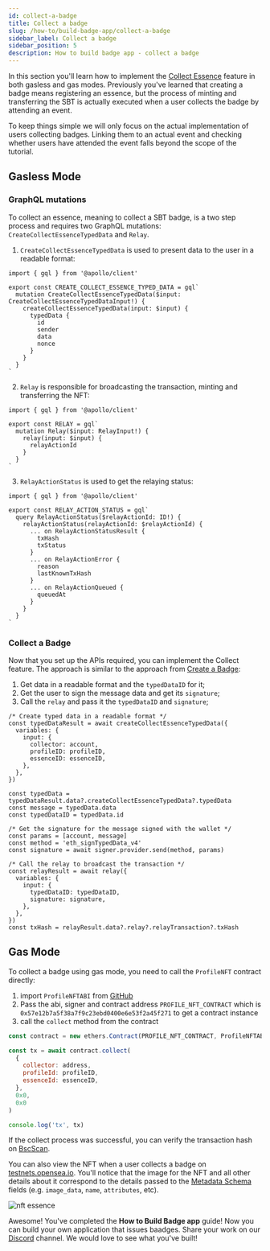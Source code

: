 ```yaml
---
id: collect-a-badge
title: Collect a badge
slug: /how-to/build-badge-app/collect-a-badge
sidebar_label: Collect a badge
sidebar_position: 5
description: How to build badge app - collect a badge
---
```


In this section you'll learn how to implement the [Collect Essence](/api/content/essence/collect-essence) feature in both gasless and gas modes. Previously you've learned that creating a badge means registering an essence, but the process of minting and transferring the SBT is actually executed when a user collects the badge by attending an event.

To keep things simple we will only focus on the actual implementation of users collecting badges. Linking them to an actual event and checking whether users have attended the event falls beyond the scope of the tutorial.

## Gasless Mode

### GraphQL mutations

To collect an essence, meaning to collect a SBT badge, is a two step process and requires two GraphQL mutations: `CreateCollectEssenceTypedData` and `Relay`.

1. `CreateCollectEssenceTypedData` is used to present data to the user in a readable format:

```tsx title="graphql/CreateCollectEssenceTypedData.ts"
import { gql } from '@apollo/client'

export const CREATE_COLLECT_ESSENCE_TYPED_DATA = gql`
  mutation CreateCollectEssenceTypedData($input: CreateCollectEssenceTypedDataInput!) {
    createCollectEssenceTypedData(input: $input) {
      typedData {
        id
        sender
        data
        nonce
      }
    }
  }
`
```

2. `Relay` is responsible for broadcasting the transaction, minting and transferring the NFT:

```tsx title="graphql/Relay.ts"
import { gql } from '@apollo/client'

export const RELAY = gql`
  mutation Relay($input: RelayInput!) {
    relay(input: $input) {
      relayActionId
    }
  }
`
```

3. `RelayActionStatus` is used to get the relaying status:

```tsx title="graphql/RelayActionStatus.ts"
import { gql } from '@apollo/client'

export const RELAY_ACTION_STATUS = gql`
  query RelayActionStatus($relayActionId: ID!) {
    relayActionStatus(relayActionId: $relayActionId) {
      ... on RelayActionStatusResult {
        txHash
        txStatus
      }
      ... on RelayActionError {
        reason
        lastKnownTxHash
      }
      ... on RelayActionQueued {
        queuedAt
      }
    }
  }
`
```

### Collect a Badge

Now that you set up the APIs required, you can implement the Collect feature. The approach is similar to the approach from [Create a Badge](/how-to/build-badge-app/create-a-badge):

1. Get data in a readable format and the `typedDataID` for it;
2. Get the user to sign the message data and get its `signature`;
3. Call the `relay` and pass it the `typedDataID` and `signature`;

```tsx title="components/CollectBtn.tsx"
/* Create typed data in a readable format */
const typedDataResult = await createCollectEssenceTypedData({
  variables: {
    input: {
      collector: account,
      profileID: profileID,
      essenceID: essenceID,
    },
  },
})

const typedData = typedDataResult.data?.createCollectEssenceTypedData?.typedData
const message = typedData.data
const typedDataID = typedData.id

/* Get the signature for the message signed with the wallet */
const params = [account, message]
const method = 'eth_signTypedData_v4'
const signature = await signer.provider.send(method, params)

/* Call the relay to broadcast the transaction */
const relayResult = await relay({
  variables: {
    input: {
      typedDataID: typedDataID,
      signature: signature,
    },
  },
})
const txHash = relayResult.data?.relay?.relayTransaction?.txHash
```

## Gas Mode

To collect a badge using gas mode, you need to call the `ProfileNFT` contract directly:

1. import `ProfileNFTABI` from [GitHub](https://github.com/cyberconnecthq/cybercontracts/tree/main/docs/abi)
2. Pass the abi, signer and contract address `PROFILE_NFT_CONTRACT` which is `0x57e12b7a5f38a7f9c23ebd0400e6e53f2a45f271` to get a contract instance
3. call the `collect` method from the contract

```js
const contract = new ethers.Contract(PROFILE_NFT_CONTRACT, ProfileNFTABI, signer)

const tx = await contract.collect(
  {
    collector: address,
    profileId: profileID,
    essenceId: essenceID,
  },
  0x0,
  0x0
)

console.log('tx', tx)
```

If the collect process was successful, you can verify the transaction hash on [BscScan](https://testnet.bscscan.com/).

You can also view the NFT when a user collects a badge on [testnets.opensea.io](https://testnets.opensea.io). You'll notice that the image for the NFT and all other details about it correspond to the details passed to the [Metadata Schema](/how-to/build-badge-app/create-a-badge#metadata-schema) fields (e.g. `image_data`, `name`, `attributes`, etc).

![nft essence](/img/v2/build-badge-app-collect-a-badge-nft.png)

Awesome! You've completed the **How to Build Badge app** guide! Now you can build your own application that issues baadges. Share your work on our [Discord](https://discord.com/invite/cUc8VRGmPs) channel. We would love to see what you've built!
